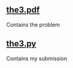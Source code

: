 ## [the3.pdf](https://github.com/e-hengirmen/METU/blob/master/CENG111/the3/the3.pdf)
Contains the problem
## [the3.py](https://github.com/e-hengirmen/METU/blob/master/CENG111/the3/the3.py)
Contains my submission
